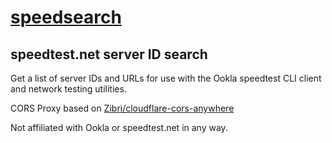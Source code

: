 # [speedsearch](https://speedsearch.1234000.xyz)
## speedtest.net server ID search
Get a list of server IDs and URLs for use with the Ookla speedtest CLI client and network testing utilities.

CORS Proxy based on [Zibri/cloudflare-cors-anywhere](https://github.com/Zibri/cloudflare-cors-anywhere)

Not affiliated with Ookla or speedtest.net in any way.
